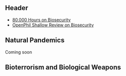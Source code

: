 <!-- TITLE: Biosecurity -->
<!-- SUBTITLE: Making sure we don't all die from diseases -->

## Header

* [80,000 Hours on Biosecurity](https://80000hours.org/problem-profiles/biosecurity/)
* [OpenPhil Shallow Review on Biosecurity](https://www.openphilanthropy.org/research/cause-reports/biosecurity)

## Natural Pandemics

Coming soon

## Bioterrorism and Biological Weapons